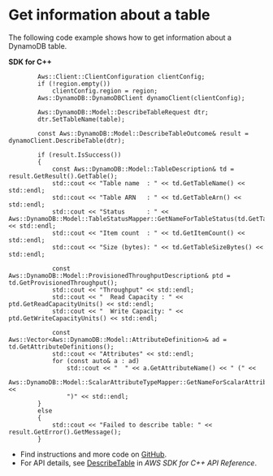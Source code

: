 # Get information about a table<a name="dynamodb_DescribeTable_cpp_topic"></a>

The following code example shows how to get information about a DynamoDB table\.

**SDK for C\+\+**  
  

```
        Aws::Client::ClientConfiguration clientConfig;
        if (!region.empty())
            clientConfig.region = region;
        Aws::DynamoDB::DynamoDBClient dynamoClient(clientConfig);

        Aws::DynamoDB::Model::DescribeTableRequest dtr;
        dtr.SetTableName(table);

        const Aws::DynamoDB::Model::DescribeTableOutcome& result = dynamoClient.DescribeTable(dtr);

        if (result.IsSuccess())
        {
            const Aws::DynamoDB::Model::TableDescription& td = result.GetResult().GetTable();
            std::cout << "Table name  : " << td.GetTableName() << std::endl;
            std::cout << "Table ARN   : " << td.GetTableArn() << std::endl;
            std::cout << "Status      : " << Aws::DynamoDB::Model::TableStatusMapper::GetNameForTableStatus(td.GetTableStatus()) << std::endl;
            std::cout << "Item count  : " << td.GetItemCount() << std::endl;
            std::cout << "Size (bytes): " << td.GetTableSizeBytes() << std::endl;

            const Aws::DynamoDB::Model::ProvisionedThroughputDescription& ptd = td.GetProvisionedThroughput();
            std::cout << "Throughput" << std::endl;
            std::cout << "  Read Capacity : " << ptd.GetReadCapacityUnits() << std::endl;
            std::cout << "  Write Capacity: " << ptd.GetWriteCapacityUnits() << std::endl;

            const Aws::Vector<Aws::DynamoDB::Model::AttributeDefinition>& ad = td.GetAttributeDefinitions();
            std::cout << "Attributes" << std::endl;
            for (const auto& a : ad)
                std::cout << "  " << a.GetAttributeName() << " (" <<
                Aws::DynamoDB::Model::ScalarAttributeTypeMapper::GetNameForScalarAttributeType(a.GetAttributeType()) <<
                ")" << std::endl;
        }
        else
        {
            std::cout << "Failed to describe table: " << result.GetError().GetMessage();
        }
```
+  Find instructions and more code on [GitHub](https://github.com/awsdocs/aws-doc-sdk-examples/tree/main/cpp/example_code/dynamodb#code-examples)\. 
+  For API details, see [DescribeTable](https://docs.aws.amazon.com/goto/SdkForCpp/dynamodb-2012-08-10/DescribeTable) in *AWS SDK for C\+\+ API Reference*\. 